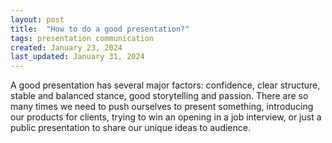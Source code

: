 ```yaml
---
layout: post
title:  "How to do a good presentation?"
tags: presentation communication
created: January 23, 2024
last_updated: January 31, 2024
---
```

A good presentation has several major factors: confidence, clear structure,  stable and balanced stance, good storytelling and passion. There are so many times we need to push ourselves to present something,  introducing our products for clients,  trying to win an opening in a job interview,  or just a public presentation to share our unique ideas to audience.

